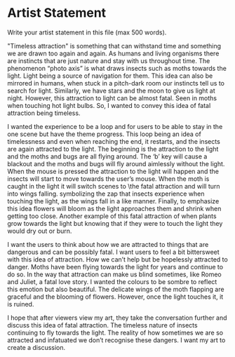 # Artist Statement

Write your artist statement in this file (max 500 words).

"Timeless attraction" is something that can withstand time and something we
are drawn too again and again. As humans and living organisms there are instincts
that are just nature and stay with us throughout time. The phenomenon “photo axis” is 
what draws insects such as moths towards the light. Light being a source of navigation 
for them. This idea can also be mirrored in humans, when stuck in a pitch-dark room our
instincts tell us to search for light. Similarly, we have stars and the moon to give us light at
night. However, this attraction to light can be almost fatal. Seen in moths when touching hot 
light bulbs. So, I wanted to convey this idea of fatal attraction being timeless. 

I wanted the experience to be a loop and for users to be able to stay in the one scene but have the theme
progress. This loop being an idea of timelessness and even when reaching the end, it restarts, and the insects are again attracted to the light. The beginning is the attraction to the light and the moths and bugs are all flying around. The ‘b’ key will
cause a blackout and the moths and bugs will fly around aimlessly without the light. When the mouse is pressed the attraction to the
light will happen and the insects will start to move towards the user’s mouse. When the moth is caught in the light it will switch scenes to \the fatal attraction and will turn into wings falling. symbolizing the zap that insects experience when touching the light, as the wings fall in a like manner. Finally, to emphasize this idea flowers will bloom as the light approaches them and shrink when getting too close. Another example of this fatal attraction of when plants grow towards the light but knowing that if they were to touch the light they would dry out or burn. 

I want the users to think about how we are attracted to things that are dangerous and can be possibly fatal. I want users to feel a bit bittersweet with this idea of attraction. How we can’t help but be hopelessly attracted to danger. Moths have been flying towards the light for years and continue to do so. In the way that attraction can make us blind sometimes, like Romeo and Juliet, a fatal love story. I wanted the colours to be sombre to reflect this emotion but also beautiful. The delicate wings of the moth flapping are graceful and the blooming of flowers. However, once the light touches it, it is ruined. 

I hope that after viewers view my art, they take the conversation further and discuss this idea of fatal attraction. The timeless nature of insects continuing to fly towards the light. The reality of how sometimes we are so attracted and infatuated we don’t recognise these dangers. I want my art to create a discussion. 

